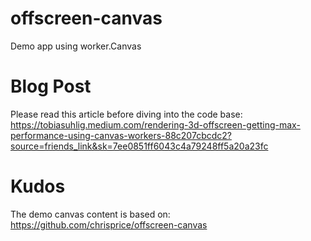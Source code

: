 # offscreen-canvas
Demo app using worker.Canvas

# Blog Post
Please read this article before diving into the code base:
https://tobiasuhlig.medium.com/rendering-3d-offscreen-getting-max-performance-using-canvas-workers-88c207cbcdc2?source=friends_link&sk=7ee0851ff6043c4a79248ff5a20a23fc

# Kudos
The demo canvas content is based on:
https://github.com/chrisprice/offscreen-canvas
